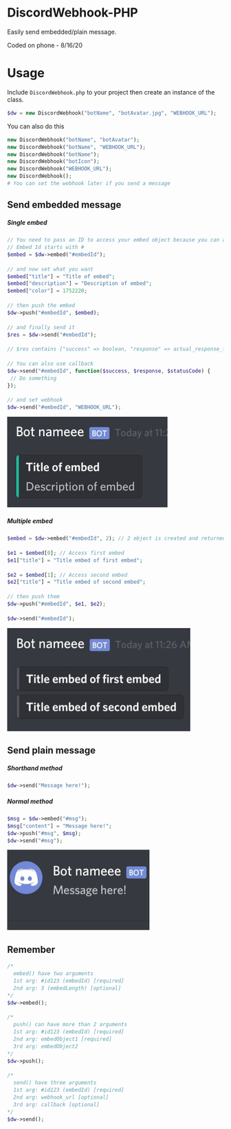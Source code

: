 # DiscordWebhook-PHP
Easily send embedded/plain message.

Coded on phone - 8/16/20

# Usage
Include `DiscordWebhook.php` to your project then 
create an instance of the class.
```php
$dw = new DiscordWebhook("botName", "botAvatar.jpg", "WEBHOOK_URL");
```
You can also do this
```php
new DiscordWebhook("botName", "botAvatar");
new DiscordWebhook("botName", "WEBHOOK_URL");
new DiscordWebhook("botName");
new DiscordWebhook("botIcon");
new DiscordWebhook("WEBHOOK_URL");
new DiscordWebhook();
# You can set the webhook later if you send a message
```

## Send embedded message 

##### Single embed
```php
// You need to pass an ID to access your embed object because you can also create more embed object.
// Embed Id starts with #
$embed = $dw->embed("#embedId");

// and now set what you want
$embed["title"] = "Title of embed";
$embed["description"] = "Description of embed";
$embed["color"] = 1752220;

// then push the embed
$dw->push("#embedId", $embed);

// and finally send it
$res = $dw->send("#embedId");

// $res contains ["success" => boolean, "response" => actual_response_from_discord, "statusCode" => 200]

// You can also use callback
$dw->send("#embedId", function($success, $response, $statusCode) {
 // Do something
});

// and set webhook
$dw->send("#embedId", "WEBHOOK_URL");
```

![Preview](images/em_s.jpg)

##### Multiple embed
```php
$embed = $dw->embed("#embedId", 2); // 2 object is created and returned

$e1 = $embed[0]; // Access first embed
$e1["title"] = "Title embed of first embed";

$e2 = $embed[1]; // Access second embed
$e2["title"] = "Title embed of second embed";

// then push them
$dw->push("#embedId", $e1, $e2);

$dw->send("#embedId");
```

![Preview](images/em_m.jpg)

## Send plain message

##### Shorthand method
```php
$dw->send("Message here!");
```

##### Normal method
```php
$msg = $dw->embed("#msg");
$msg["content"] = "Message here!";
$dw->push("#msg", $msg);
$dw->send("#msg");
```

![Preview](images/pm.jpg)


## Remember
```php
/*
  embed() have two arguments
  1st arg: #id123 (embedId) [required]
  2nd arg: 3 (embedLength) [optional]
*/
$dw->embed(); 

/*
  push() can have more than 2 arguments
  1st arg: #id123 (embedId) [required]
  2nd arg: embedObject1 [required]
  3rd arg: embedObject2
*/
$dw->push();

/*
  send() have three arguments
  1st arg: #id123 (embedId) [required]
  2nd arg: webhook_url [optional]
  3rd arg: callback [optional]
*/
$dw->send();
```
